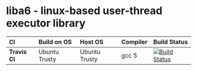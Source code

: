# liba6 - linux-based user-thread executor library

|CI           |Build on OS   |Host OS     |Compiler   |Build Status     |
|:------------|:------------|:------------|:----------|:----------------|
|**Travis CI**|Ubuntu Trusty|Ubuntu Trusty|gcc 5      |[![Build Status](https://travis-ci.org/Alpacius/a6.svg?branch=master)](https://travis-ci.org/Alpacius/a6)|

